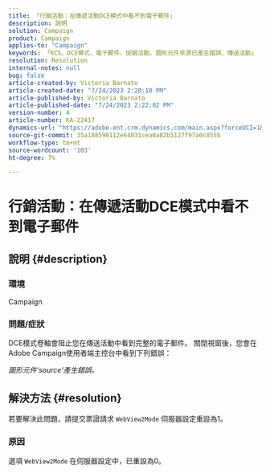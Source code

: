 ```yaml
---
title: 「行銷活動：在傳遞活動DCE模式中看不到電子郵件」
description: 說明
solution: Campaign
product: Campaign
applies-to: "Campaign"
keywords: 「KCS、DCE模式、電子郵件、促銷活動、圖形元件來源已產生錯誤、傳送活動」
resolution: Resolution
internal-notes: null
bug: false
article-created-by: Victoria Barnato
article-created-date: "7/24/2023 2:20:10 PM"
article-published-by: Victoria Barnato
article-published-date: "7/24/2023 2:22:02 PM"
version-number: 4
article-number: KA-22417
dynamics-url: "https://adobe-ent.crm.dynamics.com/main.aspx?forceUCI=1&pagetype=entityrecord&etn=knowledgearticle&id=813ca62e-2d2a-ee11-bdf4-6045bd0065b6"
source-git-commit: 35a188590112e64031cea0a82b5127f97a0c855b
workflow-type: tm+mt
source-wordcount: '103'
ht-degree: 7%

---
```


# 行銷活動：在傳遞活動DCE模式中看不到電子郵件

## 說明 {#description}


### 環境

Campaign

### 問題/症狀

DCE模式卷軸會阻止您在傳送活動中看到完整的電子郵件。 關閉視窗後，您會在Adobe Campaign使用者端主控台中看到下列錯誤：

*圖形元件&#39;source&#39;產生錯誤。*


## 解決方法 {#resolution}


若要解決此問題，請提交票證請求 `WebView2Mode` 伺服器設定重設為1。

### 原因

選項 `WebView2Mode` 在伺服器設定中，已重設為0。
